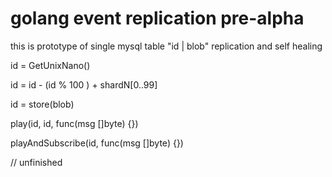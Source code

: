 # golang event replication pre-alpha

this is prototype of single mysql table "id | blob" replication and self healing


id = GetUnixNano()

id = id - (id % 100 ) + shardN[0..99]


id = store(blob)

play(id, id, func(msg []byte) {})

playAndSubscribe(id, func(msg []byte) {})


// unfinished
